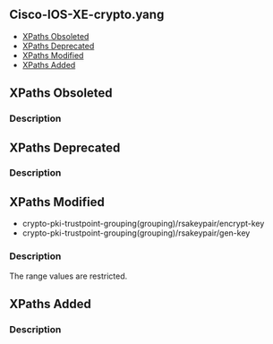 ## Cisco-IOS-XE-crypto.yang


- [XPaths Obsoleted](#xpaths-obsoleted)
- [XPaths Deprecated](#xpaths-deprecated)
- [XPaths Modified](#xpaths-modified)
- [XPaths Added](#xpaths-added)

## XPaths Obsoleted

### Description

## XPaths Deprecated

### Description

## XPaths Modified

- crypto-pki-trustpoint-grouping(grouping)/rsakeypair/encrypt-key
- crypto-pki-trustpoint-grouping(grouping)/rsakeypair/gen-key

### Description

The range values are restricted.

## XPaths Added

### Description
